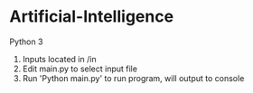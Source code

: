 # Artificial-Intelligence
Python 3

1. Inputs located in /in
2. Edit main.py to select input file
3. Run 'Python main.py' to run program, will output to console 